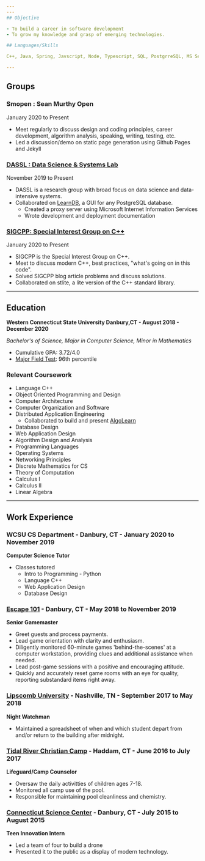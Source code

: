 ```yaml
---
---
## Objective

- To build a career in software development
- To grow my knowledge and grasp of emerging technologies.

## Languages/Skills

C++, Java, Spring, Javscript, Node, Typescript, SQL, PostgrreSQL, MS Server SQL, Angular, Python, Git, Github, Microsoft Azure, Microsoft Office, Blender, Fusion 360

---
```


## Groups

### Smopen : Sean Murthy Open

January 2020 to Present

- Meet regularly to discuss design and coding principles, career development, algorithm analysis, speaking, writing, testing, etc.
- Led a discussion/demo on static page generation using Github Pages and Jekyll

### [DASSL : Data Science & Systems Lab](https://dassl.github.io/)

November 2019 to Present

- DASSL is a research group with broad focus on data science and data-intensive systems.
- Collaborated on [LearnDB](https://github.com/DASSL/LearnDB), a GUI for any PostgreSQL database.
  - Created a proxy server using Microsoft Internet Information Services
  - Wrote development and deployment documentation

### [SIGCPP: Special Interest Group on C++](http://sigcpp.github.io)

January 2020 to Present

- SIGCPP is the Special Interest Group on C++.
- Meet to discuss modern C++, best practices, "what's going on in this code".
- Solved SIGCPP blog article problems and discuss solutions.
- Collaborated on stlite, a lite version of the C++ standard library.

---

## Education

**Western Connecticut State University Danbury,CT - August 2018 - December 2020**

_Bachelor's of Science, Major in Computer Science, Minor in Mathematics_

- Cumulative GPA: 3.72/4.0
- [Major Field Test](https://www.ets.org/mft/about/content/computer_science): 96th percentile

### Relevant Coursework

- Language C++
- Object Oriented Programming and Design
- Computer Architecture
- Computer Organization and Software
- Distributed Application Engineering
  - Collaborated to build and present [AlgoLearn](https://github.com/AlgoLearnWCSU/AlgoLearn)
- Database Design
- Web Application Design
- Algorithm Design and Analysis
- Programming Languages
- Operating Systems
- Networking Principles
- Discrete Mathematics for CS
- Theory of Computation
- Calculus I
- Calculus II
- Linear Algebra

---

## Work Experience

### WCSU CS Department - Danbury, CT - January 2020 to November 2019

**Computer Science Tutor**

- Classes tutored
  - Intro to Programming - Python
  - Language C++
  - Web Application Design
  - Database Design

### [**Escape 101**](https://www.esc101.com/) - Danbury, CT - May 2018 to November 2019

**Senior Gamemaster**

- Greet guests and process payments.
- Lead game orientation with clarity and enthusiasm.
- Diligently monitored 60-minute games 'behind-the-scenes' at a computer workstation, providing clues and additional assistance when needed.
- Lead post-game sessions with a positive and encouraging attitude.
- Quickly and accurately reset game rooms with an eye for quality, reporting substandard items right away.

### [**Lipscomb University**](https://www.lipscomb.edu/) - Nashville, TN - September 2017 to May 2018

**Night Watchman**

- Maintained a spreadsheet of when and which student depart from and/or return to the building after midnight.

### [**Tidal River Christian Camp**](https://www.tidalriverchristiancamp.com/) - Haddam, CT - June 2016 to July 2017

**Lifeguard/Camp Counselor**

- Oversaw the daily activitties of children ages 7-18.
- Monitored all camp use of the pool.
- Responsible for maintaining pool cleanliness and chemistry.

### [**Connecticut Science Center**](https://ctsciencecenter.org/) - Danbury, CT - July 2015 to August 2015

**Teen Innovation Intern**

- Led a team of four to build a drone
- Presented it to the public as a display of modern technology.
